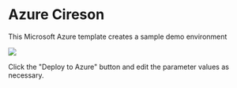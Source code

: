 # Azure Cireson

This Microsoft Azure template creates a sample demo environment

<a href="https://portal.azure.com/#create/Microsoft.Template/uri/https://portal.azure.com/#create/Microsoft.Template/uri/https%3A%2F%2Fbitbucket.org%2pzerger%2ciresondocker%2raw%2e5d4cfcba4474f3e440924166dd3f00bcc80ef2c%2azuredeploy.json" target="_blank"><img src="http://azuredeploy.net/deploybutton.png"/></a>

Click the "Deploy to Azure" button and edit the parameter values as necessary.